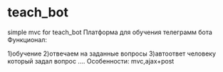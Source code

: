 # teach_bot
simple mvc for teach_bot
Платформа для обучения телеграмм бота
Функционал:

1)обучение
2)отвечаем на заданные вопросы
3)автоответ человеку который задал вопрос
....
Особенности:
mvc,ajax+post
